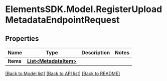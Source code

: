 # ElementsSDK.Model.RegisterUploadMetadataEndpointRequest

## Properties

Name | Type | Description | Notes
------------ | ------------- | ------------- | -------------
**Items** | [**List&lt;MetadataItem&gt;**](MetadataItem.md) |  | 

[[Back to Model list]](../README.md#documentation-for-models) [[Back to API list]](../README.md#documentation-for-api-endpoints) [[Back to README]](../README.md)


